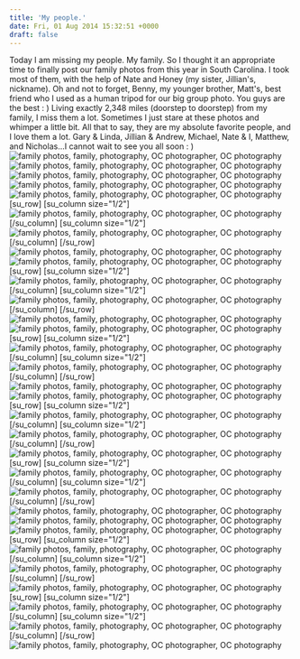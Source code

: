 ```yaml
---
title: 'My people.'
date: Fri, 01 Aug 2014 15:32:51 +0000
draft: false
---
```


Today I am missing my people. My family. So I thought it an appropriate time to finally post our family photos from this year in South Carolina. I took most of them, with the help of Nate and Honey (my sister, Jillian's, nickname). Oh and not to forget, Benny, my younger brother, Matt's, best friend who I used as a human tripod for our big group photo. You guys are the best : ) Living exactly 2,348 miles (doorstep to doorstep) from my family, I miss them a lot. Sometimes I just stare at these photos and whimper a little bit. All that to say, they are my absolute favorite people, and I love them a lot. Gary & Linda, Jillian & Andrew, Michael, Nate & I, Matthew, and Nicholas...I cannot wait to see you all soon : ) ![family photos, family, photography, OC photographer, OC photography](http://www.jennajuby.com/wp-content/uploads/2014/07/stoufferfamily_blog-18.jpg) ![family photos, family, photography, OC photographer, OC photography](http://www.jennajuby.com/wp-content/uploads/2014/07/stoufferfamily_blog-17.jpg) ![family photos, family, photography, OC photographer, OC photography](http://www.jennajuby.com/wp-content/uploads/2014/07/stoufferfamily_blog-7.jpg) ![family photos, family, photography, OC photographer, OC photography](http://www.jennajuby.com/wp-content/uploads/2014/07/stoufferfamily_blog-14.jpg) ![family photos, family, photography, OC photographer, OC photography](http://www.jennajuby.com/wp-content/uploads/2014/07/stoufferfamily_blog-21.jpg) \[su\_row\] \[su\_column size="1/2"\]![family photos, family, photography, OC photographer, OC photography](http://www.jennajuby.com/wp-content/uploads/2014/07/stoufferfamily_blog-2.jpg)\[/su\_column\] \[su\_column size="1/2"\]![family photos, family, photography, OC photographer, OC photography](http://www.jennajuby.com/wp-content/uploads/2014/07/stoufferfamily_blog-10.jpg)\[/su\_column\] \[/su\_row\] ![family photos, family, photography, OC photographer, OC photography](http://www.jennajuby.com/wp-content/uploads/2014/07/stoufferfamily_blog-13.jpg) ![family photos, family, photography, OC photographer, OC photography](http://www.jennajuby.com/wp-content/uploads/2014/07/stoufferfamily_blog-11.jpg) \[su\_row\] \[su\_column size="1/2"\]![family photos, family, photography, OC photographer, OC photography](http://www.jennajuby.com/wp-content/uploads/2014/07/stoufferfamily_blog-32.jpg)\[/su\_column\] \[su\_column size="1/2"\]![family photos, family, photography, OC photographer, OC photography](http://www.jennajuby.com/wp-content/uploads/2014/07/stoufferfamily_blog-29.jpg)\[/su\_column\] \[/su\_row\] ![family photos, family, photography, OC photographer, OC photography](http://www.jennajuby.com/wp-content/uploads/2014/07/stoufferfamily_blog-31.jpg) ![family photos, family, photography, OC photographer, OC photography](http://www.jennajuby.com/wp-content/uploads/2014/07/stoufferfamily_blog-28.jpg) \[su\_row\] \[su\_column size="1/2"\]![family photos, family, photography, OC photographer, OC photography](http://www.jennajuby.com/wp-content/uploads/2014/07/stoufferfamily_blog-33.jpg)\[/su\_column\] \[su\_column size="1/2"\]![family photos, family, photography, OC photographer, OC photography](http://www.jennajuby.com/wp-content/uploads/2014/07/stoufferfamily_blog-23.jpg)\[/su\_column\] \[/su\_row\] ![family photos, family, photography, OC photographer, OC photography](http://www.jennajuby.com/wp-content/uploads/2014/07/stoufferfamily_blog-4.jpg) ![family photos, family, photography, OC photographer, OC photography](http://www.jennajuby.com/wp-content/uploads/2014/07/stoufferfamily_blog-27.jpg) \[su\_row\] \[su\_column size="1/2"\]![family photos, family, photography, OC photographer, OC photography](http://www.jennajuby.com/wp-content/uploads/2014/07/stoufferfamily_blog-6.jpg)\[/su\_column\] \[su\_column size="1/2"\]![family photos, family, photography, OC photographer, OC photography](http://www.jennajuby.com/wp-content/uploads/2014/07/stoufferfamily_blog-15.jpg)\[/su\_column\] \[/su\_row\] ![family photos, family, photography, OC photographer, OC photography](http://www.jennajuby.com/wp-content/uploads/2014/07/stoufferfamily_blog-12.jpg) \[su\_row\] \[su\_column size="1/2"\]![family photos, family, photography, OC photographer, OC photography](http://www.jennajuby.com/wp-content/uploads/2014/07/stoufferfamily_blog-9.jpg)\[/su\_column\] \[su\_column size="1/2"\]![family photos, family, photography, OC photographer, OC photography](http://www.jennajuby.com/wp-content/uploads/2014/07/stoufferfamily_blog-5.jpg)\[/su\_column\] \[/su\_row\] ![family photos, family, photography, OC photographer, OC photography](http://www.jennajuby.com/wp-content/uploads/2014/07/stoufferfamily_blog-20.jpg) ![family photos, family, photography, OC photographer, OC photography](http://www.jennajuby.com/wp-content/uploads/2014/07/stoufferfamily_blog-24.jpg) ![family photos, family, photography, OC photographer, OC photography](http://www.jennajuby.com/wp-content/uploads/2014/07/stoufferfamily_blog-3.jpg) \[su\_row\] \[su\_column size="1/2"\]![family photos, family, photography, OC photographer, OC photography](http://www.jennajuby.com/wp-content/uploads/2014/07/stoufferfamily_blog-19.jpg)\[/su\_column\] \[su\_column size="1/2"\]![family photos, family, photography, OC photographer, OC photography](http://www.jennajuby.com/wp-content/uploads/2014/07/stoufferfamily_blog-22.jpg)\[/su\_column\] \[/su\_row\] ![family photos, family, photography, OC photographer, OC photography](http://www.jennajuby.com/wp-content/uploads/2014/07/stoufferfamily_blog-16.jpg) \[su\_row\] \[su\_column size="1/2"\]![family photos, family, photography, OC photographer, OC photography](http://www.jennajuby.com/wp-content/uploads/2014/07/stoufferfamily_blog-30.jpg)\[/su\_column\] \[su\_column size="1/2"\]![family photos, family, photography, OC photographer, OC photography](http://www.jennajuby.com/wp-content/uploads/2014/07/stoufferfamily_blog-1.jpg)\[/su\_column\] \[/su\_row\] ![family photos, family, photography, OC photographer, OC photography](http://www.jennajuby.com/wp-content/uploads/2014/07/stoufferfamily_blog-26.jpg)